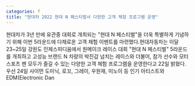 ```yaml
---
categories: f
title: "현대차 2022 현대 N 페스티벌서 다양한 고객 체험 프로그램 운영"
---
```

현대차가 3년 만에 유관중 대회로 개최되는 "현대 N 페스티벌"을 더욱 특별하게 기념하기 위해 이번 5라운드에 다채로운 고객 체험 이벤트를 마련했다.현대자동차는 이달 23~25일 강원도 인제스피디움에서 원메이크 레이스 대회 "현대 N 페스티벌" 5라운드를 개최하고 고성능 브랜드 N 차량의 박진감 넘치는 레이스와 더불어, 참가 선수와 모터스포츠 팬 모두가 즐길 수 있는 다양한 고객 체험 프로그램을 운영한다고 22일 밝혔다.우선 24일 사이먼 도미닉, 로꼬, 그레이, 우원재, 미노이 등 인기 아티스트와 EDM(Electronic Dan